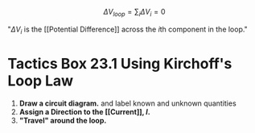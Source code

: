 $$\Delta V_{loop}=\sum_{i} \Delta V_{i}=0$$

"$\Delta V_{i}$ is the [[Potential Difference]] across the *i*th component in the loop."

# Tactics Box 23.1 Using Kirchoff's Loop Law

1. **Draw a circuit diagram.** and label known and unknown quantities
2. **Assign a Direction to the [[Current]], $I$.**
3. **"Travel" around the loop.** 